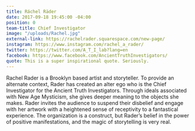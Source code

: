 ```yaml
---
title: Ráchel Räder
date: 2017-09-18 19:45:00 -04:00
position: 0
team-title: Chief Investigator
image: "/uploads/Rachel.jpg"
external-link: https://rachelrader.squarespace.com/new-page/
instagram: https://www.instagram.com/rachel_a_rader/
twitter: https://twitter.com/A_T_I_lab?lang=en
facebook: https://www.facebook.com/AncientTruthInvestigators/
quote: This is a super inspirational quote. Seriously.
---
```


Rachel Rader is a Brooklyn based artist and storyteller. To provide an alternate context, Rader has created an alter ego who is the Chief Investigator for the Ancient Truth Investigators. Through ideals associated with New Age Mysticism, she gives deeper meaning to the objects she makes. Rader invites the audience to suspend their disbelief and engage with her artwork with a heightened sense of receptivity to a fantastical experience. The organization is a construct, but Rader’s belief in the power of positive manifestations, and the magic of storytelling is very real.
